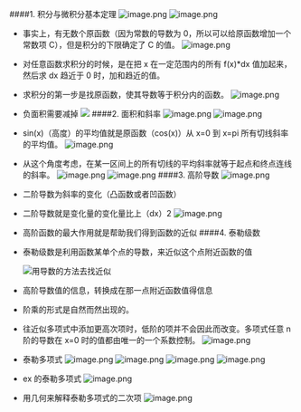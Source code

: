 ####1. 积分与微积分基本定理
![image.png](https://upload-images.jianshu.io/upload_images/6634703-7a26060926425547.png?imageMogr2/auto-orient/strip%7CimageView2/2/w/1240)
![image.png](https://upload-images.jianshu.io/upload_images/6634703-cdb799e384ce603d.png?imageMogr2/auto-orient/strip%7CimageView2/2/w/1240)
- 事实上，有无数个原函数（因为常数的导数为 0，所以可以给原函数增加一个常数项 C），但是积分的下限确定了 C 的值。
![image.png](https://upload-images.jianshu.io/upload_images/6634703-471b22df969f81b1.png?imageMogr2/auto-orient/strip%7CimageView2/2/w/1240)
- 对任意函数求积分的时候，是在把 x 在一定范围内的所有 f(x)*dx 值加起来，然后求 dx 趋近于 0 时，加和趋近的值。
- 求积分的第一步是找原函数，使其导数等于积分内的函数。
![image.png](https://upload-images.jianshu.io/upload_images/6634703-0cf0103a9f30d83a.png?imageMogr2/auto-orient/strip%7CimageView2/2/w/1240)
- 负面积需要减掉
![](https://upload-images.jianshu.io/upload_images/6634703-a83d26ef124a998e.png?imageMogr2/auto-orient/strip%7CimageView2/2/w/1240)
####2.  面积和斜率
![image.png](https://upload-images.jianshu.io/upload_images/6634703-b5f0f8cab47f93de.png?imageMogr2/auto-orient/strip%7CimageView2/2/w/1240)
![image.png](https://upload-images.jianshu.io/upload_images/6634703-ab3872c22bf3a0d1.png?imageMogr2/auto-orient/strip%7CimageView2/2/w/1240)
- sin(x)（高度）的平均值就是原函数（cos(x)）从 x=0 到 x=pi 所有切线斜率的平均值。
![image.png](https://upload-images.jianshu.io/upload_images/6634703-61bd35d528ea6d87.png?imageMogr2/auto-orient/strip%7CimageView2/2/w/1240)
- 从这个角度考虑，在某一区间上的所有切线的平均斜率就等于起点和终点连线的斜率。
![image.png](https://upload-images.jianshu.io/upload_images/6634703-de89b48a0f2b6421.png?imageMogr2/auto-orient/strip%7CimageView2/2/w/1240)
![image.png](https://upload-images.jianshu.io/upload_images/6634703-14cc5bf5a4acc22d.png?imageMogr2/auto-orient/strip%7CimageView2/2/w/1240)
####3. 高阶导数
![image.png](https://upload-images.jianshu.io/upload_images/6634703-6a67ec1e49adf88c.png?imageMogr2/auto-orient/strip%7CimageView2/2/w/1240)
- 二阶导数为斜率的变化（凸函数或者凹函数）
- 二阶导数就是变化量的变化量比上（dx）2
![image.png](https://upload-images.jianshu.io/upload_images/6634703-bc8129d8d0f98f1b.png?imageMogr2/auto-orient/strip%7CimageView2/2/w/1240)
- 高阶函数的最大作用就是帮助我们得到函数的近似
####4. 泰勒级数
- 泰勒级数是利用函数某单个点的导数，来近似这个点附近函数的值

  ![用导数的方法去找近似](https://upload-images.jianshu.io/upload_images/6634703-20e6b9ce15d2290e.png?imageMogr2/auto-orient/strip%7CimageView2/2/w/1240)
 - 高阶导数值的信息，转换成在那一点附近函数值得信息
- 阶乘的形式是自然而然出现的。
- 往近似多项式中添加更高次项时，低阶的项并不会因此而改变。多项式任意 n 阶的导数在 x=0 时的值都由唯一的一个系数控制。
![image.png](https://upload-images.jianshu.io/upload_images/6634703-8d67a39e0847e157.png?imageMogr2/auto-orient/strip%7CimageView2/2/w/1240)
- 泰勒多项式
![image.png](https://upload-images.jianshu.io/upload_images/6634703-c46d62965b7d0795.png?imageMogr2/auto-orient/strip%7CimageView2/2/w/1240)
![image.png](https://upload-images.jianshu.io/upload_images/6634703-ca05c57140b6e653.png?imageMogr2/auto-orient/strip%7CimageView2/2/w/1240)
![image.png](https://upload-images.jianshu.io/upload_images/6634703-a4a50901e28458f5.png?imageMogr2/auto-orient/strip%7CimageView2/2/w/1240)
![image.png](https://upload-images.jianshu.io/upload_images/6634703-d6146643edc41913.png?imageMogr2/auto-orient/strip%7CimageView2/2/w/1240)
- ex 的泰勒多项式
![image.png](https://upload-images.jianshu.io/upload_images/6634703-c8edb6e8a5adc2e2.png?imageMogr2/auto-orient/strip%7CimageView2/2/w/1240)
- 用几何来解释泰勒多项式的二次项
![image.png](https://upload-images.jianshu.io/upload_images/6634703-be7f1c5a28cb2030.png?imageMogr2/auto-orient/strip%7CimageView2/2/w/1240)



